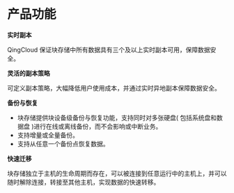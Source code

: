 ---
---

# 产品功能

**实时副本**

QingCloud 保证块存储中所有数据具有三个及以上实时副本可用，保障数据安全。

**灵活的副本策略**

可定义副本策略，大幅降低用户使用成本，并通过实时异地副本保障数据安全。

**备份与恢复**

* 块存储提供块设备级备份与恢复功能，支持同时对多张硬盘( 包括系统盘和数据盘 )进行在线或离线备份，而不会影响或中断业务。
* 支持增量或全量备份。
* 支持从任意一个备份点恢复数据。

**快速迁移**

块存储独立于主机的生命周期而存在，可以被连接到任意运行中的主机上，并可以随时解除连接，转接至其他主机，实现数据的快速转移。
